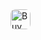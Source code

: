 <a href='{{url}}' target='_blank'>
<img height='32' style='border:0px;height:32px;border-radius:.5rem' src='{{template_url}}' border='0' alt='Buy Me a Coffee' />
